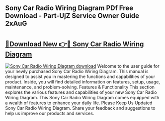 ## Sony Car Radio Wiring Diagram PDf Free Download - Part-UjZ Service Owner Guide 2xAuG

# <h2><a href="http://dfpohq.blite.top/?on=Sony+Car+Radio+Wiring+Diagram">🔗Download New 👉🔴 Sony Car Radio Wiring Diagram</a></h2>

[![Sony Car Radio Wiring Diagram download](https://i.imgur.com/lujVjoI.png)](http://dfpohq.blite.top/?on=Sony+Car+Radio+Wiring+Diagram)
Welcome to the user guide for your newly purchased Sony Car Radio Wiring Diagram. This manual is designed to assist you in mastering the functions and capabilities of your product. Inside, you will find detailed information on features, setup, usage, maintenance, and problem-solving. Features & Functionality This section explores the various features and capabilities of your new Sony Car Radio Wiring Diagram. This Sony Car Radio Wiring Diagram comes equipped with a wealth of features to enhance your daily life. Please Keep Us Updated Sony Car Radio Wiring Diagram. Share your feedback and suggestions to help us improve our products and services.
